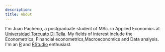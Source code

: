 ```yaml
---
description: 
title: About
---
```



I'm Juan Pacheco, a postgraduate student of MSc. in Applied Economics at [Universidad Torcuato Di Tella](https://www.utdt.edu/). My fields of interest include the Econometrics, Financial econometrics,Macroeconomics and Data analysis. I'm an [R](https://www.r-project.org) and [RStudio](https://www.rstudio.com) enthusiast.

